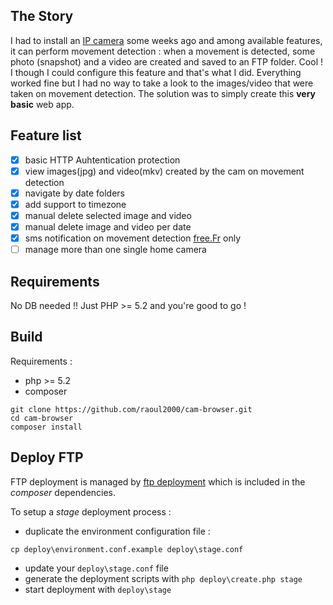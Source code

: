 ## The Story

I had to install an [IP camera](http://www.foscam.com/) some weeks ago and among available features, it can perform movement detection : when a movement is detected, some photo (snapshot) and a video are created and saved to an FTP folder. Cool ! I though I could configure this feature and that's what I did. Everything worked fine but I had no way to take a look to the images/video that were taken on movement detection. The solution was to simply create this **very basic** web app.

## Feature list

- [x] basic HTTP Auhtentication protection
- [x] view images(jpg) and video(mkv) created by the cam on movement detection
- [x] navigate by date folders
- [x] add support to timezone
- [x] manual delete selected image and video
- [x] manual delete image and video per date
- [x] sms notification on movement detection [free.Fr](http://www.free.fr) only
- [ ] manage more than one single home camera

## Requirements

No DB needed !! Just PHP >= 5.2 and you're good to go !

## Build

Requirements :
- php >= 5.2
- composer

```
git clone https://github.com/raoul2000/cam-browser.git
cd cam-browser
composer install
```

## Deploy FTP

FTP deployment is managed by [ftp deployment](https://github.com/dg/ftp-deployment) which is included
in the *composer* dependencies.

To setup a *stage* deployment process :

- duplicate the environment configuration file :
```
cp deploy\environment.conf.example deploy\stage.conf
```
- update your `deploy\stage.conf` file
- generate the deployment scripts with `php deploy\create.php stage`
- start deployment with `deploy\stage`
